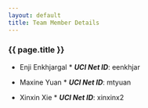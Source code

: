 ```yaml
---
layout: default
title: Team Member Details
---
```


### {{ page.title }}


* Enji Enkhjargal *
***UCI Net ID***: eenkhjar

* Maxine Yuan *
***UCI Net ID***: mtyuan

* Xinxin Xie *
***UCI Net ID***: xinxinx2
